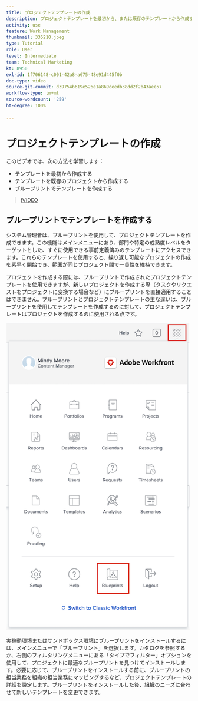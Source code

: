```yaml
---
title: プロジェクトテンプレートの作成
description: プロジェクトテンプレートを最初から、または既存のテンプレートから作成する方法を説明します。
activity: use
feature: Work Management
thumbnail: 335210.jpeg
type: Tutorial
role: User
level: Intermediate
team: Technical Marketing
kt: 8950
exl-id: 1f706148-c001-42a8-a675-48e91d445f0b
doc-type: video
source-git-commit: d39754b619e526e1a869deedb38dd2f2b43aee57
workflow-type: tm+mt
source-wordcount: '259'
ht-degree: 100%

---
```


# プロジェクトテンプレートの作成

このビデオでは、次の方法を学習します：

* テンプレートを最初から作成する
* テンプレートを既存のプロジェクトから作成する
* ブループリントでテンプレートを作成する

>[!VIDEO](https://video.tv.adobe.com/v/335210/?quality=12)

## ブループリントでテンプレートを作成する

システム管理者は、ブループリントを使用して、プロジェクトテンプレートを作成できます。この機能はメインメニューにあり、部門や特定の成熟度レベルをターゲットとした、すぐに使用できる事前定義済みのテンプレートにアクセスできます。これらのテンプレートを使用すると、繰り返し可能なプロジェクトの作成を素早く開始でき、範囲が同じプロジェクト間で一貫性を維持できます。

プロジェクトを作成する際には、ブループリントで作成されたプロジェクトテンプレートを使用できますが、新しいプロジェクトを作成する際（タスクやリクエストをプロジェクトに変換する場合など）にブループリントを直接適用することはできません。ブループリントとプロジェクトテンプレートの主な違いは、ブループリントを使用してテンプレートを作成するのに対して、プロジェクトテンプレートはプロジェクトを作成するのに使用される点です。

![メインメニューのブループリント](assets/pt-blueprints-01.png)

実稼動環境またはサンドボックス環境にブループリントをインストールするには、メインメニューで「ブループリント」を選択します。カタログを参照するか、右側のフィルタリングメニューにある「タイプでフィルター」オプションを使用して、プロジェクトに最適なブループリントを見つけてインストールします。必要に応じて、ブループリントをインストールする前に、ブループリントの担当業務を組織の担当業務にマッピングするなど、プロジェクトテンプレートの詳細を設定します。ブループリントをインストールした後、組織のニーズに合わせて新しいテンプレートを変更できます。
